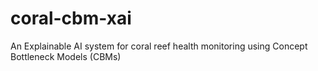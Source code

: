 # coral-cbm-xai
An Explainable AI system for coral reef health monitoring using Concept Bottleneck Models (CBMs)
